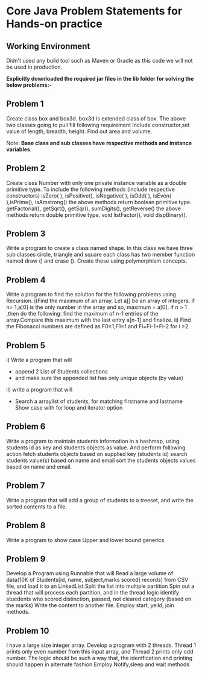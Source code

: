 # Core Java Problem Statements for Hands-on practice

## Working Environment

Didn't used any build tool such as Maven or Gradle as this code we will not be used in production.

**Explicitly downloaded the required jar files in the lib folder for solving the below problems:-**

## Problem 1

Create class box and box3d. box3d is extended class of box. The above two classes going to pull fill following requirement Include constructor,set value of length, breadth, height. Find out area and volume.

Note: **Base class and sub classes have respective methods and instance variables**.

## Problem 2

Create class Number with only one private instance variable as a double primitive type. To include the following methods (include respective constructors) isZero( ), isPositive(), isNegative( ), isOdd( ), isEven( ),isPrime(), isAmstrong() the above methods return boolean primitive type. getFactorial(), getSqrt(), getSqr(), sumDigits(), getReverse() the above methods return double primitive type. void listFactor(), void dispBinary().

## Problem 3

Write a program to create a class named shape. In this class we have three sub classes circle, triangle and square each class has two member function named draw () and erase (). Create these using polymorphism concepts.

## Problem 4

Write a program to find the solution for the following problems using
Recursion.
 i)Find the maximum of an array. Let a[] be an array of integers. if n= 1,a[0] is the only number in the array and so, maximum = a[0]. if n > 1 ,then do the following: find the maximum of n-1 entries of the array.Compare this maximum with the last entry a[n-1] and finalize.
ii) Find the Fibonacci numbers are defined as F0=1,F1=1 and Fi=Fi-1+Fi-2 for i >2.

## Problem 5

i) Write a program that will
- append 2 List of Students collections
- and make sure the appended list has only unique objects (by value)

ii) write a program that will
- Search a arraylist of students, for matching firstname and lastname
Show case with for loop and iterator option

## Problem 6

Write a program to maintain students information in a hashmap, using students id as key and students objects as value. And perform following action fetch students objects based on supplied key (students id) search students value(s) based on name and email sort the students objects values based on name and email.

## Problem 7

Write a program that will add a group of students to a treeset, and write the sorted contents to a file.

## Problem 8

Write a program to show case Upper and lower bound generics

## Problem 9

Develop a Program using Runnable that will
Read a large volume of data(10K of Students[id, name, subject,marks scored] records) from CSV file, and load it to an LinkedList.Split the list into multiple partition Spin out a thread that will process each partition, and in the thread logic identify stuedents who scored distinction, passed, not cleared category (based on the marks) Write the content to another file.
Employ start, yeild, join methods.

## Problem 10

I have a large size integer array. Develop a program with 2 threads. Thread 1 prints only even number from this input array, and Thread 2 prints only odd number. The logic should be such a way that, the identfication and printing should happen in alternate fashion.Employ Notify,sleep and wait methods

